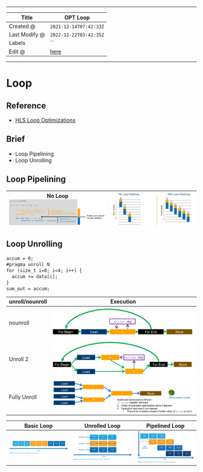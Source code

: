 -----

| Title         | OPT Loop                                            |
| ------------- | --------------------------------------------------- |
| Created @     | `2021-12-14T07:42:33Z`                              |
| Last Modify @ | `2022-12-22T03:42:35Z`                              |
| Labels        | \`\`                                                |
| Edit @        | [here](https://github.com/junxnone/xwiki/issues/18) |

-----

# Loop

## Reference

  - [HLS Loop
    Optimizations](https://learning.intel.com/developer/learn/course/external/view/elearning/242/hls-loop-optimizations-part-3-of-7)

## Brief

  - Loop Pipelining
  - Loop Unrolling

## Loop Pipelining

| No Loop![image](media/dfecad3465f2365e02375c942c3c7f6a3a77a447.png) | ![image](media/50e605b1c8725f275b4501ce54313eb111877393.png) |
| ------------------------------------------------------------------- | ------------------------------------------------------------ |

## Loop Unrolling

    accum = 0;
    #pragma unroll N
    for (size_t i=0; i<4; i++) {
      accum += data[i];
    }
    sum_out = accum;

| unroll/nounroll | Execution                                                    |
| --------------- | ------------------------------------------------------------ |
| nounroll        | ![image](media/d33c5e28b2faf365849f00bc3ef338c611e73257.png) |
| Unroll 2        | ![image](media/1130b47a4c3fa7beb320ce1c8e08e99076a76586.png) |
| Fully Unroll    | ![image](media/6798e907b5b5d17b173235ee435c409cc1074387.png) |

| Basic Loop                                                   | Unrolled Loop                                                | Pipelined Loop                                               |
| ------------------------------------------------------------ | ------------------------------------------------------------ | ------------------------------------------------------------ |
| ![image](media/7693eb40490469501a9324ca6585c01d2f94ede6.png) | ![image](media/3e3748cecb650978d5f0525adf40d9049c27b74b.png) | ![image](media/a243279ed12372f5cf9183ed43b9e9535c69e628.png) |
